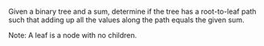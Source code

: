 Given a binary tree and a sum, determine if the tree has a root-to-leaf path such that adding up all the values along the path equals the given sum.

Note: A leaf is a node with no children.